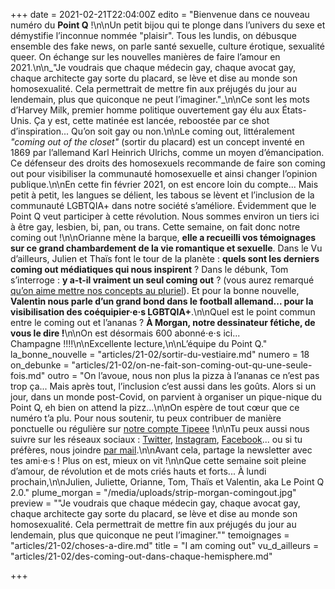 +++
date = 2021-02-21T22:04:00Z
edito = "Bienvenue dans ce nouveau numéro du **Point Q**&nbsp;!\n\nUn petit bijou qui te plonge dans l’univers du sexe et démystifie l’inconnue nommée \"plaisir\". Tous les lundis, on débusque ensemble des fake news, on parle santé sexuelle, culture érotique, sexualité queer. On échange sur les nouvelles manières de faire l’amour en 2021.\n\n_\"Je voudrais que chaque médecin gay, chaque avocat gay, chaque architecte gay sorte du placard, se lève et dise au monde son homosexualité. Cela permettrait de mettre fin aux préjugés du jour au lendemain, plus que quiconque ne peut l’imaginer.\"_\n\nCe sont les mots d’Harvey Milk, premier homme politique ouvertement gay élu aux États-Unis. Ça y est, cette matinée est lancée, reboostée par ce shot d’inspiration... Qu’on soit gay ou non.\n\nLe coming out, littéralement _\"coming out of the closet\"_ (sortir du placard) est un concept inventé en 1869 par l’allemand Karl Heinrich Ulrichs, comme un moyen d’émancipation. Ce défenseur des droits des homosexuels recommande de faire son coming out pour visibiliser la communauté homosexuelle et ainsi changer l’opinion publique.\n\nEn cette fin février 2021, on est encore loin du compte... Mais petit à petit, les langues se délient, les tabous se lèvent et l’inclusion de la communauté LGBTQIA+ dans notre société s’améliore. Évidemment que le Point Q veut participer à cette révolution. Nous sommes environ un tiers ici à être gay, lesbien, bi, pan, ou trans. Cette semaine, on fait donc notre coming out&nbsp;!\n\nOrianne mène la barque, **elle a recueilli vos témoignages sur ce grand chambardement de la vie romantique et sexuelle**. Dans le Vu d’ailleurs, Julien et Thaïs font le tour de la planète&nbsp;: **quels sont les derniers coming out médiatiques qui nous inspirent**&nbsp;? Dans le débunk, Tom s’interroge&nbsp;: **y a-t-il vraiment un seul coming out**&nbsp;? (vous aurez remarqué [qu’on aime mettre nos concepts au pluriel](https://lepointq.com/newsletters/toute-premiere-fois/)). Et pour la bonne nouvelle, **Valentin nous parle d’un grand bond dans le football allemand... pour la visibilisation des coéquipier·e·s LGBTQIA+**.\n\nQuel est le point commun entre le coming out et l’ananas&nbsp;? **À Morgan, notre dessinateur fétiche, de vous le dire&nbsp;!**\n\nOn est désormais 600 abonné⋅e⋅s ici... Champagne&nbsp;!!!!\n\nExcellente lecture,\n\nL’équipe du Point Q."
la_bonne_nouvelle = "articles/21-02/sortir-du-vestiaire.md"
numero = 18
on_debunke = "articles/21-02/on-ne-fait-son-coming-out-qu-une-seule-fois.md"
outro = "On l’avoue, nous non plus la pizza à l’ananas ce n’est pas trop ça... Mais après tout, l’inclusion c’est aussi dans les goûts. Alors si un jour, dans un monde post-Covid, on parvient à organiser un pique-nique du Point Q, eh bien on attend la pizz...\n\nOn espère de tout cœur que ce numéro t’a plu. Pour nous soutenir, tu peux contribuer de manière ponctuelle ou régulière sur [notre compte Tipeee](https://fr.tipeee.com/le-point-q)&nbsp;!\n\nTu peux aussi nous suivre sur les réseaux sociaux&nbsp;: [Twitter](https://twitter.com/LePointQ), [Instagram](instagram.com/lepoint.q), [Facebook](https://www.facebook.com/lepointq.news)... ou si tu préfères, nous joindre [par mail](mailto:lepointq.newsletter@gmail.com).\n\nAvant cela, partage la newsletter avec tes ami·e·s&nbsp;! Plus on est, mieux on vit&nbsp;!\n\nQue cette semaine soit pleine d’amour, de révolution et de mots criés hauts et forts... À lundi prochain,\n\nJulien, Juliette, Orianne, Tom, Thaïs et Valentin, aka Le Point Q 2.0."
plume_morgan = "/media/uploads/strip-morgan-comingout.jpg"
preview = "\"Je voudrais que chaque médecin gay, chaque avocat gay, chaque architecte gay sorte du placard, se lève et dise au monde son homosexualité. Cela permettrait de mettre fin aux préjugés du jour au lendemain, plus que quiconque ne peut l’imaginer.\""
temoignages = "articles/21-02/choses-a-dire.md"
title = "I am coming out"
vu_d_ailleurs = "articles/21-02/des-coming-out-dans-chaque-hemisphere.md"

+++
